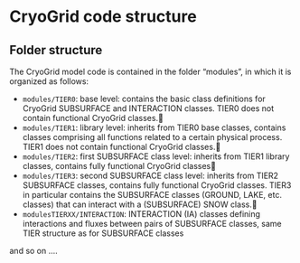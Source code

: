 # CryoGrid code structure

## Folder structure
The CryoGrid model code is contained in the folder “modules”, in which it is organized as follows:
- `modules/TIER0`: base level: contains the basic class definitions for CryoGrid SUBSURFACE and INTERACTION classes. TIER0 does not contain functional CryoGrid classes.
- `modules/TIER1`: library level: inherits from TIER0 base classes, contains classes comprising all functions related to a certain physical process. TIER1 does not contain functional CryoGrid classes.
- `modules/TIER2`: first SUBSURFACE class level: inherits from TIER1 library classes, contains fully functional CryoGrid classes
- `modules/TIER3`: second SUBSURFACE class level: inherits from TIER2 SUBSURFACE classes, contains fully functional CryoGrid classes. TIER3 in particular contains the SUBSURFACE classes (GROUND, LAKE, etc. classes) that can interact with a (SUBSURFACE) SNOW class.
- `modulesTIERXX/INTERACTION`: INTERACTION (IA) classes defining interactions and fluxes between pairs of SUBSURFACE classes, same TIER structure as for SUBSURFACE classes

and so on ....